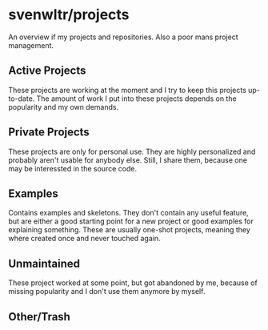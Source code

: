 # svenwltr/projects

An overview if my projects and repositories. Also a poor mans project management.

## Active Projects

These projects are working at the moment and I try to keep this projects up-to-date. The amount of work I put into these projects depends on the popularity and my own demands.

## Private Projects

These projects are only for personal use. They are highly personalized and probably aren't usable for anybody else. Still, I share them, because one may be interessted in the source code.

## Examples

Contains examples and skeletons. They don't contain any useful feature, but are either a good starting point for a new project or good examples for explaining something. These are usually one-shot projects, meaning they where created once and never touched again.

## Unmaintained

These project worked at some point, but got abandoned by me, because of missing popularity and I don't use them anymore by myself.

## Other/Trash

